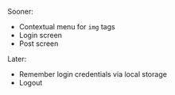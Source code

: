 Sooner:

* Contextual menu for `img` tags
* Login screen
* Post screen

Later:

* Remember login credentials via local storage
* Logout
